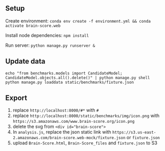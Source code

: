 ## Setup
Create environment: `conda env create -f environment.yml && conda activate brain-score.web`

Install node dependencies: `npm install`

Run server: `python manage.py runserver &`


## Update data
```
echo "from benchmarks.models import CandidateModel; CandidateModel.objects.all().delete()" | python manage.py shell
python manage.py loaddata static/benchmarks/fixture.json
```


## Export

1. replace `http://localhost:8000/#*` with `#`
2. replace `http://localhost:8000/static/benchmarks/img/icon.png` with `https://s3.amazonaws.com/www.brain-score.org/icon.png`
3. delete the svg from `<div id="brain-score">`
4. In `analysis.js`, replace the json static link 
    with `https://s3.us-east-2.amazonaws.com/brain-score.web-mock/fixture.json`
    or `fixture.json`
5. upload `Brain-Score.html`, `Brain-Score_files` and `fixture.json` to S3
